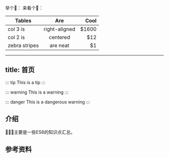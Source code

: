 <img :src="$withBase('/foo.png')" alt="">

举个🌰：
来看个🌰：

| Tables        | Are           | Cool  |
| ------------- |:-------------:| -----:|
| col 3 is      | right-aligned | $1600 |
| col 2 is      | centered      |   $12 |
| zebra stripes | are neat      |    $1 |



---
title: 首页
---
::: tip
This is a tip
:::

::: warning
This is a warning
:::

::: danger
This is a dangerous warning
:::
## 介绍
📝📝📝主要是一些ES6的知识点汇总。

## 参考资料